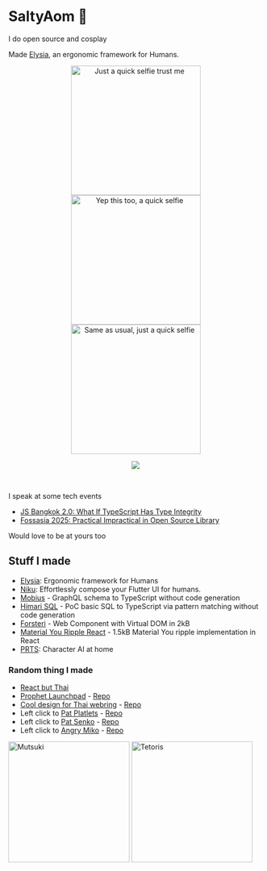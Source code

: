 # SaltyAom 🦊
I do open source and cosplay

Made [Elysia](https://elysiajs.com), an ergonomic framework for Humans.

<!--- ![SaltyAom's Raiden Shogun cosplay](https://github.com/SaltyAom/SaltyAom/assets/35027979/a5fb5435-79a2-4dc7-9eb8-dd6c8af5969e) --->

<!--- <img src=https://github.com/SaltyAom/SaltyAom/assets/35027979/68725802-2675-4a11-ad45-eb1bcc3e5827 alt="SaltyAom's Nightingale cosplay" /> --->

<!--- <img src=https://github.com/SaltyAom/SaltyAom/assets/35027979/0ad0cf6f-cfdc-4450-9113-d0b31342b907 alt="SaltyAom's Haruna cosplay" /> --->

<!--- <img src=https://github.com/user-attachments/assets/dc19013a-3275-4cd8-ade4-ea122a8cddc8 alt="SaltyAom's Tingyun cosplay" /> --->

<p align=center>
  <img width=257 src=https://github.com/user-attachments/assets/3c9da948-d5de-488e-bd33-20fded873a17 alt="Just a quick selfie trust me" />
  <img width=257 src=https://github.com/user-attachments/assets/8a298b01-b8a5-4fc6-ab9c-6a90a6a8ab33 alt="Yep this too, a quick selfie" />
  <img width=257 src=https://github.com/user-attachments/assets/dca85d20-fb28-42f3-b9db-3d7025607f56 alt="Same as usual, just a quick selfie" />
</p>

<p align=center>
  <a href="https://skillicons.dev">
    <img src="https://skillicons.dev/icons?i=typescript,nodejs,react,nextjs,vue,nuxtjs,svelte,astro,tailwind,swift,rust,flutter,prisma,graphql,postgresql,planetscale,redis,firebase,actix,docker,cloudflare,aws,gcp,tauri,vite,vitest,sentry,grafana,elysia,bun" />
  </a>
</p>

<br />

<p align=center>
<!--   <img alt="Saltyaom's GitHub stats" src=https://github-readme-stats.vercel.app/api?username=saltyaom&theme=default)](https://github.com/anuraghazra/github-readme-stats /> -->
</p>

I speak at some tech events
- [JS Bangkok 2.0: What If TypeScript Has Type Integrity](https://youtu.be/jjxu614FG80?si=oSkEDsfnynlgfknn)
- [Fossasia 2025: Practical Impractical in Open Source Library](https://youtu.be/M4KzBnLY4lk?si=w5e0UsPo-9qlKPoH)

Would love to be at yours too

## Stuff I made
- [Elysia](https://elysiajs.com): Ergonomic framework for Humans
- [Niku](https://niku.saltyaom.com): Effortlessly compose your Flutter UI for humans.
- [Mobius](https://github.com/saltyaom/mobius) - GraphQL schema to TypeScript without code generation
- [Himari SQL](https://github.com/SaltyAom/Himari-sql) - PoC basic SQL to TypeScript via pattern matching without code generation
- [Forsteri](https://github.com/SaltyAom/forsteri) - Web Component with Virtual DOM in 2kB
- [Material You Ripple React](https://github.com/saltyaom/m3-ripple) - 1.5kB Material You ripple implementation in React
- [PRTS](https://github.com/saltyaom/prts): Character AI at home

### Random thing I made
- [React but Thai](https://github.com/SaltyAom/react-but-thai)
- [Prophet Launchpad](http://prophet-launchpad.netlify.app/) - [Repo](https://github.com/SaltyAom/prophet-launchpad)
- [Cool design for Thai webring](https://ouroboros-ring.netlify.app) - [Repo](https://github.com/saltyAom/saltyaom-webring)
- Left click to [Pat Platlets](https://platelets.netlify.app/) - [Repo](https://github.com/saltyAom/platelets)
- Left click to [Pat Senko](http://pat-senko.netlify.app/) - [Repo](https://github.com/saltyAom/pat-senko)
- Left click to [Angry Miko](https://angry-miko.netlify.app/) - [Repo](https://github.com/saltyAom/miko)

<p>
<img src=https://user-images.githubusercontent.com/35027979/198816875-2bc9704e-c96d-4472-adb7-1bdb9d461e72.gif width=240 height=240 alt="Mutsuki" />
<img src=https://github.com/user-attachments/assets/b07975fc-1c49-4dbb-bf61-a9eedd8b0492 height=240 alt=Tetoris />
</p>
